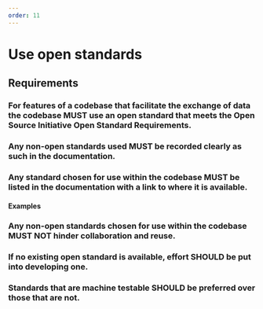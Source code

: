 ```yaml
---
order: 11
---
```

# Use open standards

<!-- SPDX-License-Identifier: CC0-1.0 -->
<!-- written in 2022 by The Foundation for Public Code <info@publiccode.net> -->

## Requirements

### For features of a codebase that facilitate the exchange of data the codebase MUST use an open standard that meets the Open Source Initiative Open Standard Requirements.

### Any non-open standards used MUST be recorded clearly as such in the documentation.

### Any standard chosen for use within the codebase MUST be listed in the documentation with a link to where it is available.

#### Examples

### Any non-open standards chosen for use within the codebase MUST NOT hinder collaboration and reuse.

### If no existing open standard is available, effort SHOULD be put into developing one.

### Standards that are machine testable SHOULD be preferred over those that are not.
